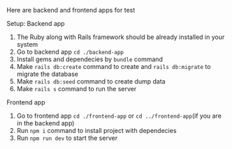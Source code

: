 Here are backend and frontend apps for test

Setup:
Backend app
1. The Ruby along with Rails framework should be already installed in your system
2. Go to backend app `cd ./backend-app`
3. Install gems and dependecies by `bundle` command
4. Make `rails db:create` command to create and `rails db:migrate` to migrate the database
5. Make `rails db:seed` command to create dump data
6. Make `rails s` command to run the server

Frontend app
1. Go to frontend app `cd ./frontend-app` or `cd ../frontend-app`(if you are in the backend app)
2. Run `npm i` command to install project with dependecies
3. Run `npm run dev` to start the server
